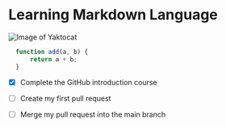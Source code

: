 # Learning Markdown Language
![Image of Yaktocat](https://octodex.github.com/images/yaktocat.png)
 ```javascript
   function add(a, b) {
       return a + b;
   }
```
- [x] Complete the GitHub introduction course
- [ ] Create my first pull request
- [ ] Merge my pull request into the main branch

